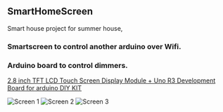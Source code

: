﻿## SmartHomeScreen
Smart house project for summer house, 

### Smartscreen to control another arduino over Wifi. 
### Arduino board to control dimmers.
[2.8 inch TFT LCD Touch Screen Display Module + Uno R3 Development Board for arduino DIY KIT](https://www.aliexpress.com/item/2-8-inch-TFT-LCD-Touch-Screen-Display-Module-Uno-r3-Development-Board-Compatible-For-Arduino/32365970368.html?spm=a2g0s.9042311.0.0.A7YMTx)

![Screen 1](https://github.com/hlynurxxx/SmartHomeScreen/blob/master/img/1.jpg)
![Screen 2](https://github.com/hlynurxxx/SmartHomeScreen/blob/master/img/2.jpg)
![Screen 3](https://github.com/hlynurxxx/SmartHomeScreen/blob/master/img/3.jpg)
